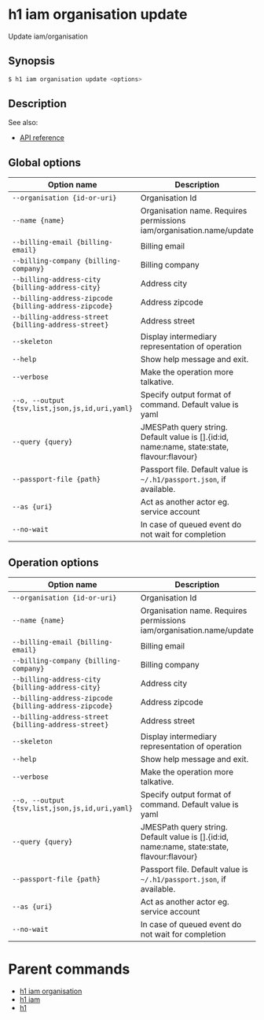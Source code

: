 
# h1 iam organisation update

Update iam/organisation

## Synopsis

```bash
$ h1 iam organisation update <options>
```

## Description

See also:

* [API reference](https://api.hyperone.com/v2/docs#operation/iam_organisation_update)

## Global options

| Option name                                               | Description                                                                                    |
| --------------------------------------------------------- | ---------------------------------------------------------------------------------------------- |
| ```--organisation {id-or-uri}```                          | Organisation Id                                                                                |
| ```--name {name}```                                       | Organisation name. Requires permissions iam/organisation.name/update                           |
| ```--billing-email {billing-email}```                     | Billing email                                                                                  |
| ```--billing-company {billing-company}```                 | Billing company                                                                                |
| ```--billing-address-city {billing-address-city}```       | Address city                                                                                   |
| ```--billing-address-zipcode {billing-address-zipcode}``` | Address zipcode                                                                                |
| ```--billing-address-street {billing-address-street}```   | Address street                                                                                 |
| ```--skeleton```                                          | Display intermediary representation of operation                                               |
| ```--help```                                              | Show help message and exit.                                                                    |
| ```--verbose```                                           | Make the operation more talkative.                                                             |
| ```--o, --output {tsv,list,json,js,id,uri,yaml}```        | Specify output format of command. Default value is yaml                                        |
| ```--query {query}```                                     | JMESPath query string. Default value is [].\{id:id, name:name, state:state, flavour:flavour\}  |
| ```--passport-file {path}```                              | Passport file. Default value is ```~/.h1/passport.json```, if available.                       |
| ```--as {uri}```                                          | Act as another actor eg. service account                                                       |
| ```--no-wait```                                           | In case of queued event do not wait for completion                                             |

## Operation options

| Option name                                               | Description                                                                                    |
| --------------------------------------------------------- | ---------------------------------------------------------------------------------------------- |
| ```--organisation {id-or-uri}```                          | Organisation Id                                                                                |
| ```--name {name}```                                       | Organisation name. Requires permissions iam/organisation.name/update                           |
| ```--billing-email {billing-email}```                     | Billing email                                                                                  |
| ```--billing-company {billing-company}```                 | Billing company                                                                                |
| ```--billing-address-city {billing-address-city}```       | Address city                                                                                   |
| ```--billing-address-zipcode {billing-address-zipcode}``` | Address zipcode                                                                                |
| ```--billing-address-street {billing-address-street}```   | Address street                                                                                 |
| ```--skeleton```                                          | Display intermediary representation of operation                                               |
| ```--help```                                              | Show help message and exit.                                                                    |
| ```--verbose```                                           | Make the operation more talkative.                                                             |
| ```--o, --output {tsv,list,json,js,id,uri,yaml}```        | Specify output format of command. Default value is yaml                                        |
| ```--query {query}```                                     | JMESPath query string. Default value is [].\{id:id, name:name, state:state, flavour:flavour\}  |
| ```--passport-file {path}```                              | Passport file. Default value is ```~/.h1/passport.json```, if available.                       |
| ```--as {uri}```                                          | Act as another actor eg. service account                                                       |
| ```--no-wait```                                           | In case of queued event do not wait for completion                                             |

# Parent commands

* [h1 iam organisation](./../README.md)
* [h1 iam](./../../README.md)
* [h1](./../../../README.md)
